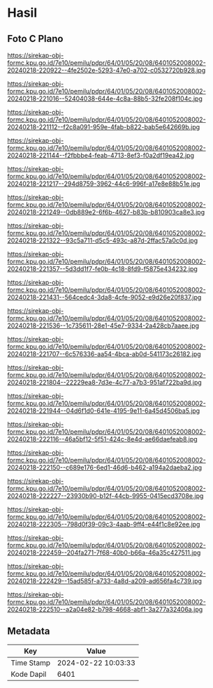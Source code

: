 # Hasil

## Foto C Plano

https://sirekap-obj-formc.kpu.go.id/7e10/pemilu/pdpr/64/01/05/20/08/6401052008002-20240218-220922--4fe2502e-5293-47e0-a702-c0532720b928.jpg

https://sirekap-obj-formc.kpu.go.id/7e10/pemilu/pdpr/64/01/05/20/08/6401052008002-20240218-221016--52404038-644e-4c8a-88b5-32fe208f104c.jpg

https://sirekap-obj-formc.kpu.go.id/7e10/pemilu/pdpr/64/01/05/20/08/6401052008002-20240218-221112--f2c8a091-959e-4fab-b822-bab5e642669b.jpg

https://sirekap-obj-formc.kpu.go.id/7e10/pemilu/pdpr/64/01/05/20/08/6401052008002-20240218-221144--f2fbbbe4-feab-4713-8ef3-f0a2df19ea42.jpg

https://sirekap-obj-formc.kpu.go.id/7e10/pemilu/pdpr/64/01/05/20/08/6401052008002-20240218-221217--294d8759-3962-44c6-996f-a17e8e88b51e.jpg

https://sirekap-obj-formc.kpu.go.id/7e10/pemilu/pdpr/64/01/05/20/08/6401052008002-20240218-221249--0db889e2-6f6b-4627-b83b-b810903ca8e3.jpg

https://sirekap-obj-formc.kpu.go.id/7e10/pemilu/pdpr/64/01/05/20/08/6401052008002-20240218-221322--93c5a711-d5c5-493c-a87d-2ffac57a0c0d.jpg

https://sirekap-obj-formc.kpu.go.id/7e10/pemilu/pdpr/64/01/05/20/08/6401052008002-20240218-221357--5d3dd1f7-fe0b-4c18-8fd9-f5875e434232.jpg

https://sirekap-obj-formc.kpu.go.id/7e10/pemilu/pdpr/64/01/05/20/08/6401052008002-20240218-221431--564cedc4-3da8-4cfe-9052-e9d26e20f837.jpg

https://sirekap-obj-formc.kpu.go.id/7e10/pemilu/pdpr/64/01/05/20/08/6401052008002-20240218-221536--1c735611-28e1-45e7-9334-2a428cb7aaee.jpg

https://sirekap-obj-formc.kpu.go.id/7e10/pemilu/pdpr/64/01/05/20/08/6401052008002-20240218-221707--6c576336-aa54-4bca-ab0d-541173c26182.jpg

https://sirekap-obj-formc.kpu.go.id/7e10/pemilu/pdpr/64/01/05/20/08/6401052008002-20240218-221804--22229ea8-7d3e-4c77-a7b3-951af722ba9d.jpg

https://sirekap-obj-formc.kpu.go.id/7e10/pemilu/pdpr/64/01/05/20/08/6401052008002-20240218-221944--04d6f1d0-641e-4195-9e11-6a45d4506ba5.jpg

https://sirekap-obj-formc.kpu.go.id/7e10/pemilu/pdpr/64/01/05/20/08/6401052008002-20240218-222116--46a5bf12-5f51-424c-8e4d-ae66daefeab8.jpg

https://sirekap-obj-formc.kpu.go.id/7e10/pemilu/pdpr/64/01/05/20/08/6401052008002-20240218-222150--c689e176-6ed1-46d6-b462-a194a2daeba2.jpg

https://sirekap-obj-formc.kpu.go.id/7e10/pemilu/pdpr/64/01/05/20/08/6401052008002-20240218-222227--23930b90-b12f-44cb-9955-0415ecd3708e.jpg

https://sirekap-obj-formc.kpu.go.id/7e10/pemilu/pdpr/64/01/05/20/08/6401052008002-20240218-222305--798d0f39-09c3-4aab-9ff4-e44f1c8e92ee.jpg

https://sirekap-obj-formc.kpu.go.id/7e10/pemilu/pdpr/64/01/05/20/08/6401052008002-20240218-222459--204fa271-7f68-40b0-b66a-46a35c427511.jpg

https://sirekap-obj-formc.kpu.go.id/7e10/pemilu/pdpr/64/01/05/20/08/6401052008002-20240218-222429--15ad585f-a733-4a8d-a209-ad656fa4c739.jpg

https://sirekap-obj-formc.kpu.go.id/7e10/pemilu/pdpr/64/01/05/20/08/6401052008002-20240218-222510--a2a04e82-b798-4668-abf1-3a277a32406a.jpg


## Metadata

| Key        | Value               |
| ---------- | ------------------- |
| Time Stamp | 2024-02-22 10:03:33 |
| Kode Dapil | 6401                |



